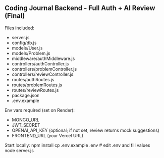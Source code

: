 Coding Journal Backend - Full Auth + AI Review (Final)
-----------------------------------------------------

Files included:
- server.js
- config/db.js
- models/User.js
- models/Problem.js
- middleware/authMiddleware.js
- controllers/authController.js
- controllers/problemController.js
- controllers/reviewController.js
- routes/authRoutes.js
- routes/problemRoutes.js
- routes/reviewRoutes.js
- package.json
- .env.example

Env vars required (set on Render):
- MONGO_URL
- JWT_SECRET
- OPENAI_API_KEY (optional; if not set, review returns mock suggestions)
- FRONTEND_URL (your Vercel URL)

Start locally:
npm install
cp .env.example .env   # edit .env and fill values
node server.js
